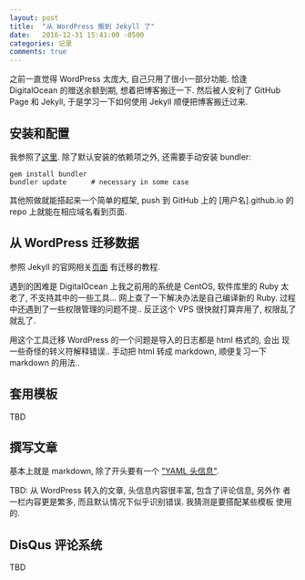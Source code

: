 ```yaml
---
layout: post
title:  "从 WordPress 搬到 Jekyll 了"
date:   2016-12-31 15:41:00 -0500
categories: 记录
comments: true
---
```

之前一直觉得 WordPress 太庞大, 自己只用了很小一部分功能. 恰逢
DigitalOcean 的赠送余额到期, 想着把博客搬迁一下. 然后被人安利了 GitHub
Page 和 Jekyll, 于是学习一下如何使用 Jekyll 顺便把博客搬迁过来. 

## 安装和配置 ##
我参照了[这里](http://cenalulu.github.io/jekyll/how-to-build-a-blog-using-jekyll-markdown/).
除了默认安装的依赖项之外, 还需要手动安装 bundler: 

	gem install bundler
	bundler update      # necessary in some case

其他照做就能搭起来一个简单的框架, push 到 GitHub 上的
[用户名].github.io 的 repo 上就能在相应域名看到页面. 

## 从 WordPress 迁移数据 ##
参照 Jekyll 的官网相关[页面](http://import.jekyllrb.com/docs/wordpress/)
有迁移的教程. 

遇到的困难是 DigitalOcean 上我之前用的系统是 CentOS, 软件库里的 Ruby
太老了, 不支持其中的一些工具... 网上查了一下解决办法是自己编译新的 Ruby. 
过程中还遇到了一些权限管理的问题不提.. 反正这个 VPS 很快就打算弃用了,
权限乱了就乱了. 

用这个工具迁移 WordPress 的一个问题是导入的日志都是 html 格式的, 会出
现一些奇怪的转义符解释错误.. 手动把 html 转成 markdown, 顺便复习一下
markdown 的用法..

## 套用模板 ##
TBD

## 撰写文章 ##
基本上就是 markdown, 除了开头要有一个 ["YAML 头信息"](http://jekyllcn.com/docs/posts/). 

TBD: 从 WordPress 转入的文章, 头信息内容很丰富, 包含了评论信息, 另外作
者一栏内容更是繁多, 而且默认情况下似乎识别错误. 我猜测是要搭配某些模板
使用的. 

## DisQus 评论系统 ##
TBD
